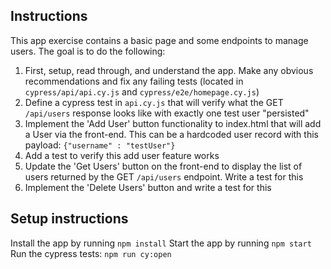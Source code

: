 ## Instructions

This app exercise contains a basic page and some endpoints to manage users.  The goal is to do the following:

1. First, setup, read through, and understand the app.  Make any obvious recommendations and fix any failing tests (located in `cypress/api/api.cy.js` and `cypress/e2e/homepage.cy.js`)
2. Define a cypress test in `api.cy.js` that will verify what the GET `/api/users` response looks like with exactly one test user "persisted"
3. Implement the 'Add User' button functionality to index.html that will add a User via the front-end.  This can be a hardcoded user record with this payload: `{"username" : "testUser"}`
4.  Add a test to verify this add user feature works
5.  Update the 'Get Users' button on the front-end to display the list of users returned by the GET `/api/users` endpoint. Write a test for this
6.  Implement the 'Delete Users' button and write a test for this


## Setup instructions 
Install the app by running `npm install`
Start the app by running `npm start`
Run the cypress tests: `npm run cy:open`
